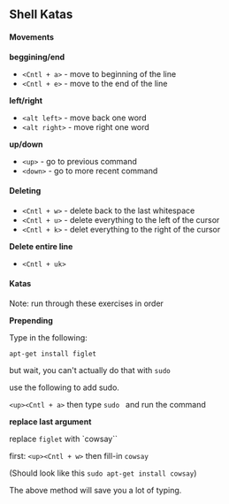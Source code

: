 ## Shell Katas

#### Movements


**beggining/end**

* `<Cntl + a>` - move to beginning of the line
* `<Cntl + e>` - move to the end of the line


**left/right**
* `<alt left>` - move back one word
* `<alt right>` - move right one word


**up/down**
* `<up>` - go to previous command
* `<down>` - go to more recent command

#### Deleting 

* `<Cntl + w>` - delete back to the last whitespace
* `<Cntl + u>` - delete everything to the left of the cursor
* `<Cntl + k>` - delet everything to the right of the cursor

**Delete entire line**

* `<Cntl + uk>`

#### Katas

Note: run through these exercises in order

**Prepending**

Type in the following:

`apt-get install figlet`

but wait, you can't actually do that with `sudo`

use the following to add sudo.

`<up><Cntl + a>` then type `sudo ` and run the command


**replace last argument**

replace `figlet` with `cowsay``

first: `<up><Cntl + w>` then fill-in `cowsay` 

(Should look like this `sudo apt-get install cowsay`)

The above method will save you a lot of typing.

